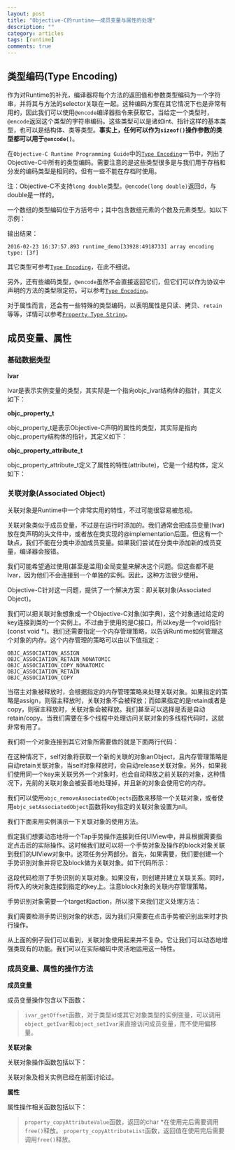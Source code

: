 ```yaml
---
layout: post
title: "Objective-C的runtime——成员变量与属性的处理"
description: ""
category: articles
tags: [runtime]
comments: true
---
```



## 类型编码(Type Encoding)

作为对Runtime的补充，编译器将每个方法的返回值和参数类型编码为一个字符串，并将其与方法的selector关联在一起。这种编码方案在其它情况下也是非常有用的，因此我们可以使用`@encode`编译器指令来获取它。当给定一个类型时，`@encode`返回这个类型的字符串编码。这些类型可以是诸如int、指针这样的基本类型，也可以是结构体、类等类型。**事实上，任何可以作为`sizeof()`操作参数的类型都可以用于`@encode()`**。

在`Objective-C Runtime Programming Guide`中的[`Type Encoding`](https://developer.apple.com/library/ios/documentation/Cocoa/Conceptual/ObjCRuntimeGuide/Articles/ocrtTypeEncodings.html#//apple_ref/doc/uid/TP40008048-CH100-SW1)一节中，列出了Objective-C中所有的类型编码。需要注意的是这些类型很多是与我们用于存档和分发的编码类型是相同的。但有一些不能在存档时使用。

注：Objective-C不支持`long double`类型。`@encode(long double)`返回d，与double是一样的。

一个数组的类型编码位于方括号中；其中包含数组元素的个数及元素类型。如以下示例：

<script src="https://gist.github.com/lettleprince/51b9967e4bb702bab175.js?file=2015-11-04-oc-runtime-1.m"></script>

输出结果：

```
2016-02-23 16:37:57.893 runtime_demo[33928:4918733] array encoding type: [3f]
```

其它类型可参考[`Type Encoding`](https://developer.apple.com/library/ios/documentation/Cocoa/Conceptual/ObjCRuntimeGuide/Articles/ocrtTypeEncodings.html#//apple_ref/doc/uid/TP40008048-CH100-SW1)，在此不细说。

另外，还有些编码类型，`@encode`虽然不会直接返回它们，但它们可以作为协议中声明的方法的类型限定符。可以参考[`Type Encoding`](https://developer.apple.com/library/ios/documentation/Cocoa/Conceptual/ObjCRuntimeGuide/Articles/ocrtTypeEncodings.html#//apple_ref/doc/uid/TP40008048-CH100-SW1)。

对于属性而言，还会有一些特殊的类型编码，以表明属性是只读、拷贝、`retain`等等，详情可以参考[`Property Type String`](https://developer.apple.com/library/ios/documentation/Cocoa/Conceptual/ObjCRuntimeGuide/Articles/ocrtPropertyIntrospection.html#//apple_ref/doc/uid/TP40008048-CH101-SW6)。

## 成员变量、属性

### 基础数据类型

**Ivar**

Ivar是表示实例变量的类型，其实际是一个指向objc_ivar结构体的指针，其定义如下：

<script src="https://gist.github.com/lettleprince/51b9967e4bb702bab175.js?file=2015-11-04-oc-runtime-2.m"></script>

**objc_property_t**

objc_property_t是表示Objective-C声明的属性的类型，其实际是指向objc_property结构体的指针，其定义如下：

<script src="https://gist.github.com/lettleprince/51b9967e4bb702bab175.js?file=2015-11-04-oc-runtime-3.m"></script>

**objc_property_attribute_t**

objc_property_attribute_t定义了属性的特性(attribute)，它是一个结构体，定义如下：

<script src="https://gist.github.com/lettleprince/51b9967e4bb702bab175.js?file=2015-11-04-oc-runtime-4.m"></script>

### 关联对象(Associated Object)

关联对象是Runtime中一个非常实用的特性，不过可能很容易被忽视。

关联对象类似于成员变量，不过是在运行时添加的。我们通常会把成员变量(Ivar)放在类声明的头文件中，或者放在类实现的@implementation后面。但这有一个缺点，我们不能在分类中添加成员变量。如果我们尝试在分类中添加新的成员变量，编译器会报错。

我们可能希望通过使用(甚至是滥用)全局变量来解决这个问题。但这些都不是Ivar，因为他们不会连接到一个单独的实例。因此，这种方法很少使用。

Objective-C针对这一问题，提供了一个解决方案：即关联对象(Associated Object)。

我们可以把关联对象想象成一个Objective-C对象(如字典)，这个对象通过给定的key连接到类的一个实例上。不过由于使用的是C接口，所以key是一个void指针(const void *)。我们还需要指定一个内存管理策略，以告诉Runtime如何管理这个对象的内存。这个内存管理的策略可以由以下值指定：

```
OBJC_ASSOCIATION_ASSIGN
OBJC_ASSOCIATION_RETAIN_NONATOMIC
OBJC_ASSOCIATION_COPY_NONATOMIC
OBJC_ASSOCIATION_RETAIN
OBJC_ASSOCIATION_COPY
```

当宿主对象被释放时，会根据指定的内存管理策略来处理关联对象。如果指定的策略是assign，则宿主释放时，关联对象不会被释放；而如果指定的是retain或者是copy，则宿主释放时，关联对象会被释放。我们甚至可以选择是否是自动retain/copy。当我们需要在多个线程中处理访问关联对象的多线程代码时，这就非常有用了。

我们将一个对象连接到其它对象所需要做的就是下面两行代码：

<script src="https://gist.github.com/lettleprince/51b9967e4bb702bab175.js?file=2015-11-04-oc-runtime-5.m"></script>

在这种情况下，self对象将获取一个新的关联的对象anObject，且内存管理策略是自动retain关联对象，当self对象释放时，会自动release关联对象。另外，如果我们使用同一个key来关联另外一个对象时，也会自动释放之前关联的对象，这种情况下，先前的关联对象会被妥善地处理掉，并且新的对象会使用它的内存。

<script src="https://gist.github.com/lettleprince/51b9967e4bb702bab175.js?file=2015-11-04-oc-runtime-6.m"></script>

我们可以使用`objc_removeAssociatedObjects`函数来移除一个关联对象，或者使用`objc_setAssociatedObject`函数将key指定的关联对象设置为nil。

我们下面来用实例演示一下关联对象的使用方法。

假定我们想要动态地将一个Tap手势操作连接到任何UIView中，并且根据需要指定点击后的实际操作。这时候我们就可以将一个手势对象及操作的block对象关联到我们的UIView对象中。这项任务分两部分。首先，如果需要，我们要创建一个手势识别对象并将它及block做为关联对象。如下代码所示：

<script src="https://gist.github.com/lettleprince/51b9967e4bb702bab175.js?file=2015-11-04-oc-runtime-7.m"></script>

这段代码检测了手势识别的关联对象。如果没有，则创建并建立关联关系。同时，将传入的块对象连接到指定的key上。注意block对象的关联内存管理策略。

手势识别对象需要一个target和action，所以接下来我们定义处理方法：

<script src="https://gist.github.com/lettleprince/51b9967e4bb702bab175.js?file=2015-11-04-oc-runtime-8.m"></script>

我们需要检测手势识别对象的状态，因为我们只需要在点击手势被识别出来时才执行操作。

从上面的例子我们可以看到，关联对象使用起来并不复杂。它让我们可以动态地增强类现有的功能。我们可以在实际编码中灵活地运用这一特性。

### 成员变量、属性的操作方法

**成员变量**

成员变量操作包含以下函数：

<script src="https://gist.github.com/lettleprince/51b9967e4bb702bab175.js?file=2015-11-04-oc-runtime-9.m"></script>

> `ivar_getOffset`函数，对于类型id或其它对象类型的实例变量，可以调用`object_getIvar`和`object_setIvar`来直接访问成员变量，而不使用偏移量。


**关联对象**

关联对象操作函数包括以下：

<script src="https://gist.github.com/lettleprince/51b9967e4bb702bab175.js?file=2015-11-04-oc-runtime-10.m"></script>

关联对象及相关实例已经在前面讨论过。

**属性**

属性操作相关函数包括以下：

<script src="https://gist.github.com/lettleprince/51b9967e4bb702bab175.js?file=2015-11-04-oc-runtime-11.m"></script>

> `property_copyAttributeValue`函数，返回的char *在使用完后需要调用`free()`释放。 
> `property_copyAttributeList`函数，返回值在使用完后需要调用`free()`释放。

